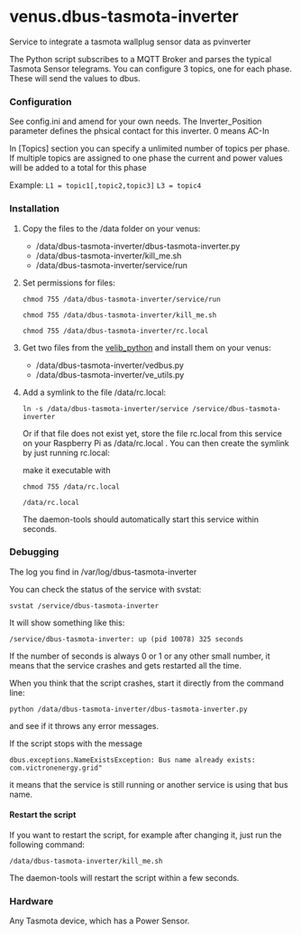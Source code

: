 # venus.dbus-tasmota-inverter
Service to integrate a tasmota wallplug sensor data as pvinverter

The Python script subscribes to a MQTT Broker and parses the typical Tasmota Sensor telegrams. You can configure 3 topics, one for each phase. These will send the values to dbus.

### Configuration

See config.ini and amend for your own needs. The Inverter_Position parameter defines the phsical contact for this inverter. 0 means AC-In

In [Topics] section you can specify a unlimited number of topics per phase. If multiple topics are assigned to one phase the current and power values will be added to a total for this phase

Example:
    `L1 = topic1[,topic2,topic3]`
    `L3 = topic4`

### Installation

1. Copy the files to the /data folder on your venus:

   - /data/dbus-tasmota-inverter/dbus-tasmota-inverter.py
   - /data/dbus-tasmota-inverter/kill_me.sh
   - /data/dbus-tasmota-inverter/service/run

2. Set permissions for files:

   `chmod 755 /data/dbus-tasmota-inverter/service/run`

   `chmod 755 /data/dbus-tasmota-inverter/kill_me.sh`

   `chmod 755 /data/dbus-tasmota-inverter/rc.local`

3. Get two files from the [velib_python](https://github.com/victronenergy/velib_python) and install them on your venus:

   - /data/dbus-tasmota-inverter/vedbus.py
   - /data/dbus-tasmota-inverter/ve_utils.py

4. Add a symlink to the file /data/rc.local:

   `ln -s /data/dbus-tasmota-inverter/service /service/dbus-tasmota-inverter`

   Or if that file does not exist yet, store the file rc.local from this service on your Raspberry Pi as /data/rc.local .
   You can then create the symlink by just running rc.local:

   make it executable with

   `chmod 755 /data/rc.local`
  
   `/data/rc.local`

   The daemon-tools should automatically start this service within seconds.

### Debugging

The log you find in /var/log/dbus-tasmota-inverter

You can check the status of the service with svstat:

`svstat /service/dbus-tasmota-inverter`

It will show something like this:

`/service/dbus-tasmota-inverter: up (pid 10078) 325 seconds`

If the number of seconds is always 0 or 1 or any other small number, it means that the service crashes and gets restarted all the time.

When you think that the script crashes, start it directly from the command line:

`python /data/dbus-tasmota-inverter/dbus-tasmota-inverter.py`

and see if it throws any error messages.

If the script stops with the message

`dbus.exceptions.NameExistsException: Bus name already exists: com.victronenergy.grid"`

it means that the service is still running or another service is using that bus name.

#### Restart the script

If you want to restart the script, for example after changing it, just run the following command:

`/data/dbus-tasmota-inverter/kill_me.sh`

The daemon-tools will restart the script within a few seconds.

### Hardware

Any Tasmota device, which has a Power Sensor.

